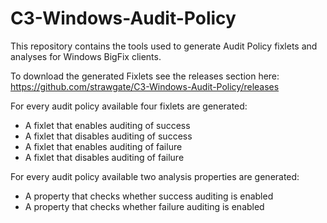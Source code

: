 # C3-Windows-Audit-Policy

This repository contains the tools used to generate Audit Policy fixlets and analyses for Windows BigFix clients.

To download the generated Fixlets see the releases section here: https://github.com/strawgate/C3-Windows-Audit-Policy/releases

For every audit policy available four fixlets are generated:
* A fixlet that enables auditing of success
* A fixlet that disables auditing of success
* A fixlet that enables auditing of failure
* A fixlet that disables auditing of failure

For every audit policy available two analysis properties are generated:
* A property that checks whether success auditing is enabled
* A property that checks whether failure auditing is enabled
